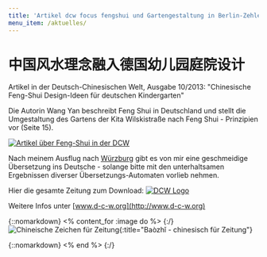 ```yaml
---
title: 'Artikel dcw focus fengshui und Gartengestaltung in Berlin-Zehlendorf'
menu_item: /aktuelles/
---
```




# 中国风水理念融入德国幼儿园庭院设计

Artikel in der Deutsch-Chinesischen Welt, Ausgabe 10/2013:
"Chinesische Feng-Shui Design-Ideen für deutschen Kindergarten"

Die Autorin Wang Yan beschreibt Feng Shui in Deutschland und stellt die Umgestaltung des Gartens der Kita Wilskistraße nach Feng Shui - Prinzipien vor (Seite 15).

[![Artikel über Feng-Shui in der DCW](/images/artikel-fengshui-dcw.jpg)](/downloads/artikel-fengshui-dcw.pdf)

Nach meinem Ausflug nach [Würzburg](/aktuelles/yuanmingyuan-vortrag-wuerzburg/) gibt es von mir eine geschmeidige Übersetzung ins Deutsche - solange bitte mit den unterhaltsamen Ergebnissen diverser Übersetzungs-Automaten vorlieb nehmen.

Hier die gesamte Zeitung zum Download:
[![DCW Logo](/images/dcw-logo.jpg)](/downloads/dcw-oktober2013.pdf)

Weitere Infos unter [www.d-c-w.org](http://www.d-c-w.org)

{::nomarkdown}
<% content_for :image do %>
{:/}
![Chineische Zeichen für Zeitung](/images/baozhi-zeitung.jpg){:title="Baòzhǐ -   chinesisch für Zeitung"}

{::nomarkdown}
<% end %>
{:/}